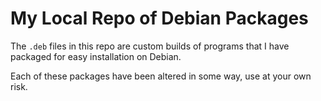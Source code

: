 # My Local Repo of Debian Packages

The `.deb` files in this repo are custom builds of programs that I have
packaged for easy installation on Debian.

Each of these packages have been altered in some way, use at your own risk.
